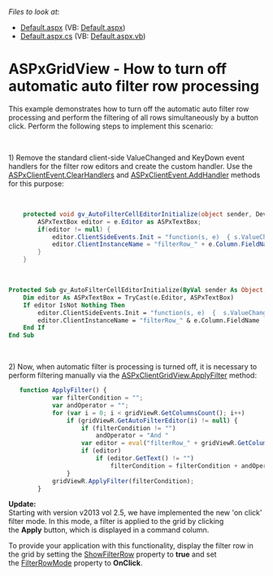 <!-- default file list -->
*Files to look at*:

* [Default.aspx](./CS/WebSite/Default.aspx) (VB: [Default.aspx](./VB/WebSite/Default.aspx))
* [Default.aspx.cs](./CS/WebSite/Default.aspx.cs) (VB: [Default.aspx.vb](./VB/WebSite/Default.aspx.vb))
<!-- default file list end -->
# ASPxGridView - How to turn off automatic auto filter row processing 


<p>This example demonstrates how to turn off the automatic auto filter row processing and perform the filtering of all rows simultaneously by a button click. Perform the following steps to implement this scenario:</p>
<br />
<p>1) Remove the standard client-side ValueChanged and KeyDown event handlers for the filter row editors and create the custom handler. Use the <a href="https://docs.devexpress.com/AspNet/js-ASPxClientEvent-1.ClearHandlers?p=netframework"><u>ASPxClientEvent.ClearHandlers</u></a> and <a href="https://docs.devexpress.com/AspNet/js-ASPxClientEvent-1.AddHandler(handler)?p=netframework"><u>ASPxClientEvent.AddHandler</u></a> methods for this purpose:</p>
<br />


```cs
    protected void gv_AutoFilterCellEditorInitialize(object sender, DevExpress.Web.ASPxGridView.ASPxGridViewEditorEventArgs e) {
        ASPxTextBox editor = e.Editor as ASPxTextBox;
        if(editor != null) {
            editor.ClientSideEvents.Init = "function(s, e)  { s.ValueChanged.ClearHandlers(); s.KeyDown.ClearHandlers(); s.KeyDown.AddHandler( function(s, e) { if(e.htmlEvent.keyCode ==13) ASPxClientUtils.PreventEventAndBubble(e.htmlEvent);}  );  }";
            editor.ClientInstanceName = "filterRow_" + e.Column.FieldName;
        }
    } 

```


<p> </p>


```vb
Protected Sub gv_AutoFilterCellEditorInitialize(ByVal sender As Object, ByVal e As DevExpress.Web.ASPxGridView.ASPxGridViewEditorEventArgs)
	Dim editor As ASPxTextBox = TryCast(e.Editor, ASPxTextBox)
	If editor IsNot Nothing Then
		editor.ClientSideEvents.Init = "function(s, e)  {  s.ValueChanged.ClearHandlers(); s.KeyDown.ClearHandlers();   s.KeyDown.AddHandler( function(s, e) {  if(e.htmlEvent.keyCode ==13) ASPxClientUtils.PreventEventAndBubble(e.htmlEvent); } ) ;  } "
		editor.ClientInstanceName = "filterRow_" & e.Column.FieldName
	End If
End Sub 

```


<p> </p>
<p>2) Now, when automatic filter is processing is turned off, it is necessary to perform filtering manually via the <a href="http://documentation.devexpress.com/#AspNet/DevExpressWebASPxGridViewScriptsASPxClientGridView_ApplyFiltertopic"><u>ASPxClientGridView.ApplyFilter</u></a> method:</p>


```js
   function ApplyFilter() {
            var filterCondition = "";
            var andOperator = "";
            for (var i = 0; i < gridViewR.GetColumnsCount(); i++)
                if (gridViewR.GetAutoFilterEditor(i) != null) {
                    if (filterCondition != "")
                        andOperator = "And "
                    var editor = eval("filterRow_" + gridViewR.GetColumn(i).fieldName);
                    if (editor)
                        if (editor.GetText() != "")
                            filterCondition = filterCondition + andOperator + "Contains( [" + gridViewR.GetColumn(i).fieldName + "]," + "'" + editor.GetText() + "')";
                }
            gridViewR.ApplyFilter(filterCondition);
        } 
```


<p><strong>Update:</strong><br />Starting with version v2013 vol 2.5, we have implemented the new 'on click' filter mode. In this mode, a filter is applied to the grid by clicking the <strong>Apply</strong> button, which is displayed in a command column. </p>
<p>To provide your application with this functionality, display the filter row in the grid by setting the <a href="http://help.devexpress.com/#AspNet/DevExpressWebASPxGridViewASPxGridViewSettings_ShowFilterRowtopic">ShowFilterRow</a> property to <strong>true</strong> and set the <a href="http://help.devexpress.com/#AspNet/DevExpressWebASPxGridViewASPxGridViewBehaviorSettings_FilterRowModetopic">FilterRowMode</a> property to <strong>OnClick</strong>.</p>

<br/>


